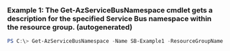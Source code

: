 ### Example 1: The Get-AzServiceBusNamespace cmdlet gets a description for the specified Service Bus namespace within the resource group. (autogenerated)
```powershell
PS C:\> Get-AzServiceBusNamespace -Name SB-Example1 -ResourceGroupName Default-ServiceBus-WestUS
```

